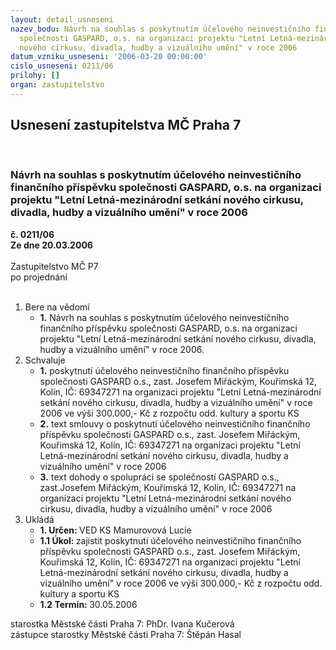 ```yaml
---
layout: detail_usneseni
nazev_bodu: Návrh na souhlas s poskytnutím účelového neinvestičního finančního příspěvku
  společnosti GASPARD, o.s. na organizaci projektu "Letní Letná-mezinárodní setkání
  nového cirkusu, divadla, hudby a vizuálního umění" v roce 2006
datum_vzniku_usneseni: '2006-03-20 00:00:00'
cislo_usneseni: 0211/06
prilohy: []
organ: zastupitelstvo
---
```

<div id="ucUsn_pList" class="usn">
	<span><h2>Usnesení zastupitelstva MČ Praha 7 </h2>
<br></span><div class="standBody">
<span><h3>Návrh na souhlas s poskytnutím účelového neinvestičního finančního příspěvku společnosti GASPARD, o.s. na organizaci projektu "Letní Letná-mezinárodní setkání nového cirkusu, divadla, hudby a vizuálního umění" v roce 2006</h3></span><div class="center">
		<strong>č. 0211/06</strong><br>
	</div>
<div class="center">
		<strong>Ze dne 20.03.2006</strong><br><br>
	</div>Zastupitelstvo MČ P7<br> po projednání<br><br><ol>
<li>Bere na vědomí<ul><li>
<strong>1.</strong> Návrh na souhlas s poskytnutím účelového neinvestičního finančního příspěvku společnosti GASPARD, o.s. na organizaci projektu "Letní Letná-mezinárodní setkání nového cirkusu, divadla, hudby a vizuálního umění" v roce 2006.</li></ul>
</li>
<li>Schvaluje<ul>
<li>
<strong>1.</strong> poskytnutí účelového neinvestičního finančního příspěvku společnosti GASPARD o.s., zast. Josefem Miřáckým, Kouřimská 12, Kolín, IČ: 69347271 na organizaci projektu "Letní Letná-mezinárodní setkání nového cirkusu, divadla, hudby a vizuálního umění" v roce 2006 ve výši 300.000,- Kč z rozpočtu odd. kultury a sportu KS</li>
<li>
<strong>2.</strong> text smlouvy o poskytnutí účelového neinvestičního finančního příspěvku společnosti GASPARD o.s., zast. Josefem Miřáckým,  Kouřimská 12, Kolín, IČ: 69347271 na organizaci projektu "Letní Letná-mezinárodní setkání nového cirkusu, divadla, hudby a vizuálního umění" v roce 2006</li>
<li>
<strong>3.</strong> text dohody o spolupráci se společností GASPARD o.s., zast.Josefem Miřáckým,  Kouřimská 12, Kolín, IČ: 69347271 na organizaci projektu "Letní Letná-mezinárodní setkání nového cirkusu, divadla, hudby a vizuálního umění" v roce 2006</li>
</ul>
</li>
<li>Ukládá<ul>
<li>
<strong>1. Určen: </strong>VED KS Mamurovová Lucie</li>
<li>
<strong>1.1 Úkol: </strong>zajistit poskytnutí účelového neinvestičního finančního příspěvku společnosti GASPARD o.s., zast. Josefem Miřáckým, Kouřimská 12, Kolín, IČ: 69347271 na organizaci projektu "Letní Letná-mezinárodní setkání nového cirkusu, divadla, hudby a vizuálního umění" v roce 2006 ve výši 300.000,- Kč z rozpočtu odd. kultury a sportu KS</li>
<li>
<strong>1.2 Termín: </strong>30.05.2006</li>
</ul>
</li>
</ol>starostka Městské části Praha 7: PhDr. Ivana Kučerová<br>zástupce starostky Městské části Praha 7: Štěpán Hasal
</div>
</div>